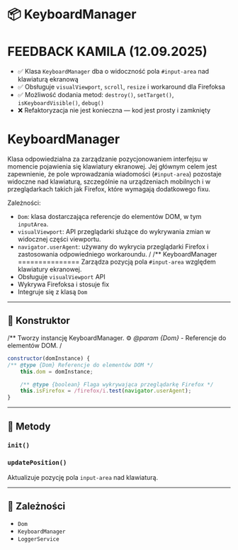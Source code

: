 # 📦 KeyboardManager

FEEDBACK KAMILA (12.09.2025)
=============================
- ✅ Klasa `KeyboardManager` dba o widoczność pola `#input-area` nad klawiaturą ekranową
- ✅ Obsługuje `visualViewport`, `scroll`, `resize` i workaround dla Firefoksa
- ✅ Możliwość dodania metod: `destroy()`, `setTarget()`, `isKeyboardVisible()`, `debug()`
- ❌ Refaktoryzacja nie jest konieczna — kod jest prosty i zamknięty

KeyboardManager
===============
Klasa odpowiedzialna za zarządzanie pozycjonowaniem interfejsu w momencie pojawienia się klawiatury ekranowej.
Jej głównym celem jest zapewnienie, że pole wprowadzania wiadomości (`#input-area`) pozostaje widoczne nad klawiaturą,
szczególnie na urządzeniach mobilnych i w przeglądarkach takich jak Firefox, które wymagają dodatkowego fixu.

Zależności:
- `Dom`: klasa dostarczająca referencje do elementów DOM, w tym `inputArea`.
- `visualViewport`: API przeglądarki służące do wykrywania zmian w widocznej części viewportu.
- `navigator.userAgent`: używany do wykrycia przeglądarki Firefox i zastosowania odpowiedniego workaroundu.
/
/**
KeyboardManager
===============
Zarządza pozycją pola `#input-area` względem klawiatury ekranowej.
- Obsługuje `visualViewport` API
- Wykrywa Firefoksa i stosuje fix
- Integruje się z klasą `Dom`

---
## 🧬 Konstruktor

/**
Tworzy instancję KeyboardManager.
⚙️ *@param {Dom}* - Referencje do elementów DOM.
/

```js
constructor(domInstance) {
/** @type {Dom} Referencje do elementów DOM */
    this.dom = domInstance;

    /** @type {boolean} Flaga wykrywająca przeglądarkę Firefox */
    this.isFirefox = /firefox/i.test(navigator.userAgent);
}
```

---
## 🔧 Metody

### `init()`


### `updatePosition()`

Aktualizuje pozycję pola `input-area` nad klawiaturą.


---
## 🔗 Zależności

- `Dom`
- `KeyboardManager`
- `LoggerService`